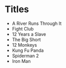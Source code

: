 # Titles

- A River Runs Through It
- Fight Club
- 12 Years a Slave
- The Big Short
- 12 Monkeys
- Kung Fu Panda
- Spiderman 2
- Iron Man
